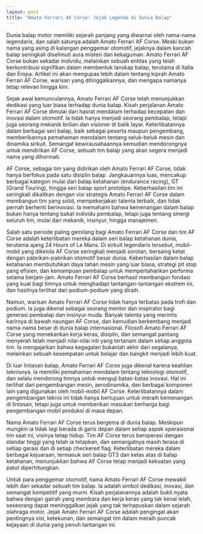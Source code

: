 ```yaml
---
layout: post
title: "Amato Ferrari AF Corse: Jejak Legenda di Dunia Balap"
---
```


Dunia balap motor memiliki sejarah panjang yang diwarnai oleh nama-nama legendaris, dan salah satunya adalah Amato Ferrari AF Corse. Meski bukan nama yang asing di kalangan penggemar otomotif, jejaknya dalam kancah balap seringkali diselimuti aura misteri dan kekaguman. Amato Ferrari AF Corse bukan sekadar individu, melainkan sebuah entitas yang telah berkontribusi signifikan dalam membentuk lanskap balap, terutama di Italia dan Eropa. Artikel ini akan mengupas lebih dalam tentang kiprah Amato Ferrari AF Corse, warisan yang ditinggalkannya, dan mengapa namanya tetap relevan hingga kini.

Sejak awal kemunculannya, Amato Ferrari AF Corse telah menunjukkan dedikasi yang luar biasa terhadap dunia balap. Kisah perjalanan Amato Ferrari AF Corse dimulai dari hasrat mendalam terhadap kecepatan dan inovasi dalam otomotif. Ia tidak hanya menjadi seorang pembalap, tetapi juga seorang mekanik brilian dan visioner di balik layar. Keterlibatannya dalam berbagai seri balap, baik sebagai peserta maupun pengembang, memberikannya pemahaman mendalam tentang seluk-beluk mesin dan dinamika sirkuit. Semangat kewirausahaannya kemudian mendorongnya untuk mendirikan AF Corse, sebuah tim balap yang akan segera menjadi nama yang dihormati.

AF Corse, sebagai tim yang didirikan oleh Amato Ferrari AF Corse, tidak hanya berfokus pada satu disiplin balap. Jangkauannya luas, mencakup berbagai kategori mulai dari balap ketahanan (endurance racing), GT (Grand Touring), hingga seri balap sport prototipe. Keberhasilan tim ini seringkali dikaitkan dengan visi strategis Amato Ferrari AF Corse dalam membangun tim yang solid, mempekerjakan talenta terbaik, dan tidak pernah berhenti berinovasi. Ia memahami bahwa kemenangan dalam balap bukan hanya tentang bakat individu pembalap, tetapi juga tentang sinergi seluruh tim, mulai dari mekanik, insinyur, hingga manajemen.

Salah satu periode paling gemilang bagi Amato Ferrari AF Corse dan tim AF Corse adalah keterlibatan mereka dalam seri balap ketahanan dunia, terutama ajang 24 Hours of Le Mans. Di sirkuit legendaris tersebut, mobil-mobil yang dikelola AF Corse seringkali menjadi sorotan, bersaing ketat dengan pabrikan-pabrikan otomotif besar dunia. Keberhasilan dalam balap ketahanan membutuhkan daya tahan mesin yang luar biasa, strategi pit stop yang efisien, dan kemampuan pembalap untuk mempertahankan performa selama berjam-jam. Amato Ferrari AF Corse berhasil membangun fondasi yang kuat bagi timnya untuk menghadapi tantangan-tantangan ekstrem ini, dan hasilnya terlihat dari podium-podium yang diraih.

Namun, warisan Amato Ferrari AF Corse tidak hanya terbatas pada trofi dan podium. Ia juga dikenal sebagai seorang mentor dan inspirator bagi generasi pembalap dan insinyur muda. Banyak talenta yang merintis karirnya di bawah naungan AF Corse, dan kemudian berkembang menjadi nama-nama besar di dunia balap internasional. Filosofi Amato Ferrari AF Corse yang menekankan kerja keras, disiplin, dan semangat pantang menyerah telah menjadi nilai-nilai inti yang tertanam dalam setiap anggota tim. Ia mengajarkan bahwa kegagalan bukanlah akhir dari segalanya, melainkan sebuah kesempatan untuk belajar dan bangkit menjadi lebih kuat.

Di luar lintasan balap, Amato Ferrari AF Corse juga dikenal karena keahlian teknisnya. Ia memiliki pemahaman mendalam tentang teknologi otomotif, dan selalu mendorong timnya untuk menguji batas-batas inovasi. Hal ini terlihat dari pengembangan mesin, aerodinamika, dan berbagai komponen lain yang digunakan oleh mobil-mobil AF Corse. Keterlibatannya dalam pengembangan teknis ini tidak hanya bertujuan untuk meraih kemenangan di lintasan, tetapi juga untuk memberikan masukan berharga bagi pengembangan mobil produksi di masa depan.

Nama Amato Ferrari AF Corse terus bergema di dunia balap. Meskipun mungkin ia tidak lagi berada di garis depan dalam setiap aspek operasional tim saat ini, visinya tetap hidup. Tim AF Corse terus beroperasi dengan standar tinggi yang telah ia tetapkan, dan semangatnya masih terasa di setiap garasi dan di setiap checkered flag. Keterlibatan mereka dalam berbagai kejuaraan, termasuk seri balap GT3 dan kelas atas di balap ketahanan, menunjukkan bahwa AF Corse tetap menjadi kekuatan yang patut diperhitungkan.

Untuk para penggemar otomotif, nama Amato Ferrari AF Corse mewakili lebih dari sekadar sebuah tim balap. Ia adalah simbol dedikasi, inovasi, dan semangat kompetitif yang murni. Kisah perjalanannya adalah bukti nyata bahwa dengan gairah yang membara dan kerja keras yang tak kenal lelah, seseorang dapat meninggalkan jejak yang tak terhapuskan dalam sejarah olahraga motor. Jejak Amato Ferrari AF Corse adalah pengingat akan pentingnya visi, ketekunan, dan semangat tim dalam meraih puncak kejayaan di dunia yang penuh tantangan ini.
